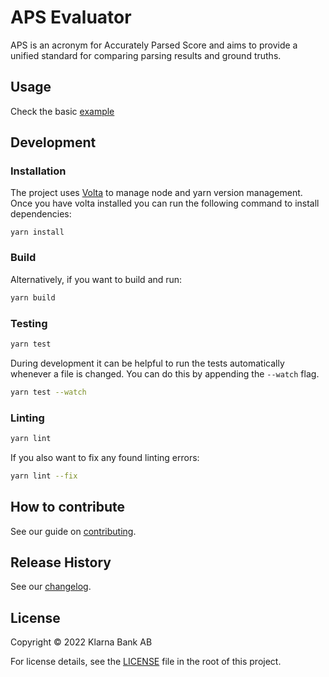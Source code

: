# APS Evaluator

APS is an acronym for Accurately Parsed Score and aims to provide a unified standard for comparing parsing results and ground truths.

## Usage

Check the basic [example](test/index.ts)

## Development

### Installation

The project uses [Volta](https://volta.sh/) to manage node and yarn version management. Once you have volta installed you can run the following command to install dependencies:

```shell
yarn install
```

### Build

Alternatively, if you want to build and run:

```bash
yarn build
```

### Testing

```bash
yarn test
```

During development it can be helpful to run the tests automatically whenever a file is changed.
You can do this by appending the `--watch` flag.

```bash
yarn test --watch
```

### Linting

```bash
yarn lint
```

If you also want to fix any found linting errors:

```bash
yarn lint --fix
```

## How to contribute

See our guide on [contributing](.github/CONTRIBUTING.md).

## Release History

See our [changelog](CHANGELOG.md).

## License

Copyright © 2022 Klarna Bank AB

For license details, see the [LICENSE](LICENSE) file in the root of this project.

<!-- Markdown link & img dfn's -->

[ci-image]: https://img.shields.io/badge/build-passing-brightgreen?style=flat-square
[ci-url]: https://github.com/klarna-incubator/TODO
[license-image]: https://img.shields.io/badge/license-Apache%202-blue?style=flat-square
[license-url]: http://www.apache.org/licenses/LICENSE-2.0
[klarna-image]: https://img.shields.io/badge/%20-Developed%20at%20Klarna-black?style=flat-square&labelColor=ffb3c7&logo=klarna&logoColor=black
[klarna-url]: https://klarna.github.io
